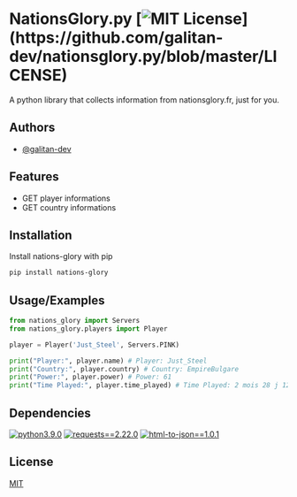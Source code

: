 
# NationsGlory.py [![MIT License](https://img.shields.io/apm/l/atomic-design-ui.svg?)](https://github.com/galitan-dev/nationsglory.py/blob/master/LICENSE)

A python library that collects information from nationsglory.fr, just for you.


## Authors

- [@galitan-dev](https://www.github.com/galitan-dev)


## Features

- GET player informations
- GET country informations


## Installation

Install nations-glory with pip

```bash
pip install nations-glory
```
    
## Usage/Examples

```python
from nations_glory import Servers
from nations_glory.players import Player

player = Player('Just_Steel', Servers.PINK)

print("Player:", player.name) # Player: Just_Steel
print("Country:", player.country) # Country: EmpireBulgare
print("Power:", player.power) # Power: 61
print("Time Played:", player.time_played) # Time Played: 2 mois 28 j 12 h 51 m 54 s 
```


## Dependencies

[![python3.9.0](https://img.shields.io/badge/python-3.9.0-brightgreen?style=for-the-badge&logo=python&logoColor=brightgreen)](https://www.python.org/downloads/release/python-390/)
[![requests==2.22.0](https://img.shields.io/badge/requests-2.22.0-blue?style=for-the-badge)](https://pypi.org/project/requests/2.22.0/)
[![html-to-json==1.0.1](https://img.shields.io/badge/html--to--json-1.0.1-blue?style=for-the-badge)](https://pypi.org/project/json-to-html/1.0.1/)


## License

[MIT](https://choosealicense.com/licenses/mit/)
